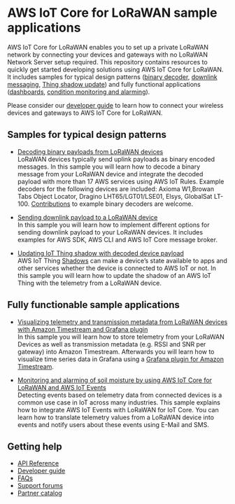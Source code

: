# AWS IoT Core for LoRaWAN sample applications 

AWS IoT Core for LoRaWAN enables you to set up a private LoRaWAN network by connecting your devices and gateways with no LoRaWAN Network Server setup required. This repository contains resources to quickly get started developing solutions using AWS IoT Core for LoRaWAN. It includes samples for typical design patterns ([binary decoder](transform_binary_payload), [downlink messaging](send_downlink_payload), [Thing shadow update](iotthingshadow)) and fully functional applications ([dashboards](timestream), [condition monitoring and alarming](soilmoisture_alarming)).

Please consider our [developer guide](https://docs.aws.amazon.com/iot/latest/developerguide/connect-iot-lorawan.html) to learn how to connect your wireless devices and gateways to AWS IoT Core for LoRaWAN.

## Samples for typical design patterns

- [Decoding binary payloads from LoRaWAN devices](transform_binary_payload)  
    LoRaWAN devices typically send uplink payloads as binary encoded messages. In this sample you will learn how to decode a binary message from your LoRaWAN device and integrate the decoded payload with more than 17 AWS services using AWS IoT Rules. Example decoders for the following devices are included: Axioma W1,Browan Tabs Object Locator, Dragino LHT65/LGT01/LSE01, Elsys, GlobalSat LT-100. [Contributions](CONTRIBUTING.md) to example binary decoders are welcome.

- [Sending downlink payload to a LoRaWAN device](send_downlink_payload)  
    In this sample you will learn how to implement different options for sending downlink payload to your LoRaWAN devices. It includes examples for AWS SDK, AWS CLI and AWS IoT Core message broker.

- [Updating IoT Thing shadow with decoded device payload](iotthingshadow)  
    AWS IoT Thing [Shadows](https://docs.aws.amazon.com/iot/latest/developerguide/iot-device-shadows.html) can make a device’s state available to apps and other services whether the device is connected to AWS IoT or not. In this sample you will learn how to update the shadow of an AWS IoT Thing with the telemetry from a LoRaWAN device. 

## Fully functionable sample applications

- [Visualizing telemetry and transmission metadata from LoRaWAN devices with Amazon Timestream and Grafana plugin](timestream)  
    In this sample you will learn how to store telemetry from your LoRaWAN Devices as well as transmission metadata (e.g. RSSI and SNR per gateway) into Amazon Timestream. Afterwards you will learn how to visualize time series data in Grafana using a [Grafana plugin for Amazon Timestream](https://grafana.com/grafana/plugins/grafana-timestream-datasource/installation). 

- [Monitoring and alarming of soil moisture by using AWS IoT Core for LoRaWAN and AWS IoT Events](soilmoisture_alarming)  
    Detecting events based on telemetry data from connected devices is a common use case in IoT across many industries. This sample explains how to integrate AWS IoT Events with LoRaWAN for IoT Core. You can learn how to translate telemetry values from a LoRaWAN device into events and notify users about these events using E-Mail and SMS.

## Getting help 

- [API Reference](http://docs.aws.amazon.com/console/iot/wireless/intro/apiref)
- [Developer guide](http://docs.aws.amazon.com/console/iot/wireless/intro/devguide)
- [FAQs](https://aws.amazon.com/iot-core/faqs/#AWS_IoT_Core_for_LoRaWAN)
- [Support forums](https://forums.aws.amazon.com/forum.jspa?forumID=210)
- [Partner catalog](https://devices.amazonaws.com/search?page=1&sv=iotclorawan)
